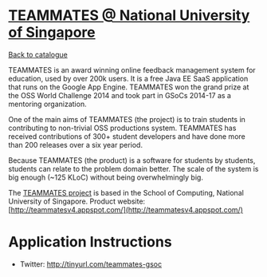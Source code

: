 
# [TEAMMATES @ National University of Singapore](https://github.com/teammates/teammates)

[Back to catalogue](../README.md#teammates-national-university-of-singapore)

TEAMMATES is an award winning online feedback management system for education, used by over 200k users. It is a free Java EE SaaS application that runs on the Google App Engine. TEAMMATES won the grand prize at the OSS World Challenge 2014 and took part in GSoCs 2014-17 as a mentoring organization.

One of the main aims of TEAMMATES (the project)  is to train students in contributing to non-trivial OSS productions system. TEAMMATES has received contributions of 300+ student developers and have done more than 200 releases over a six year period. 

Because TEAMMATES (the product) is a software for students by students, students can relate to the problem domain better. The scale of the system is big enough (~125 KLoC) without being overwhelmingly big. 

The [TEAMMATES project](https://github.com/TEAMMATES/teammates) is based in the School of Computing, National University of Singapore. Product website: [http://teammatesv4.appspot.com/](http://teammatesv4.appspot.com/)

# Application Instructions

* Twitter: http://tinyurl.com/teammates-gsoc